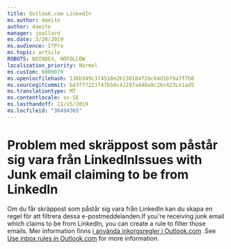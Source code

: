 ```yaml
---
title: Outlook.com LinkedIn
ms.author: daeite
author: daeite
manager: joallard
ms.date: 3/20/2019
ms.audience: ITPro
ms.topic: article
ROBOTS: NOINDEX, NOFOLLOW
localization_priority: Normal
ms.custom: 8000079
ms.openlocfilehash: 136b349c374518e2b130184f2dc64d1bf9a7f7b0
ms.sourcegitcommit: b43f77221f47b50c41197a448a9c26c423ce1ad5
ms.translationtype: MT
ms.contentlocale: sv-SE
ms.lasthandoff: 11/15/2019
ms.locfileid: "36494365"
---
```

# <a name="issues-with-junk-email-claiming-to-be-from-linkedin"></a><span data-ttu-id="1c14a-102">Problem med skräppost som påstår sig vara från LinkedIn</span><span class="sxs-lookup"><span data-stu-id="1c14a-102">Issues with Junk email claiming to be from LinkedIn</span></span>

<span data-ttu-id="1c14a-103">Om du får skräppost som påstår sig vara från LinkedIn kan du skapa en regel för att filtrera dessa e-postmeddelanden.</span><span class="sxs-lookup"><span data-stu-id="1c14a-103">If you're receiving junk email which claims to be from LinkedIn, you can create a rule to filter those emails.</span></span>
<span data-ttu-id="1c14a-104">Mer information finns [i använda inkorgsregler i Outlook.com](https://aka.ms/OutlookComInboxRules) .</span><span class="sxs-lookup"><span data-stu-id="1c14a-104">See [Use inbox rules in Outlook.com](https://aka.ms/OutlookComInboxRules) for more information.</span></span>


